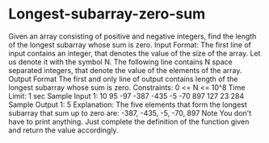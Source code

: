 # Longest-subarray-zero-sum
Given an array consisting of positive and negative integers, find the length of the longest subarray whose sum is zero.
Input Format:
The first line of input contains an integer, that denotes the value of the size of the array. Let us denote it with the symbol N.
The following line contains N space separated integers, that denote the value of the elements of the array.
Output Format
The first and only line of output contains length of the longest subarray whose sum is zero.
Constraints:
0 <= N <= 10^8
Time Limit: 1 sec
Sample Input 1:
10 
 95 -97 -387 -435 -5 -70 897 127 23 284
Sample Output 1:
5
Explanation:
The five elements that form the longest subarray that sum up to zero are: -387, -435, -5, -70, 897 
Note
You don't have to print anything. Just complete the definition of the function given and return the value accordingly.
